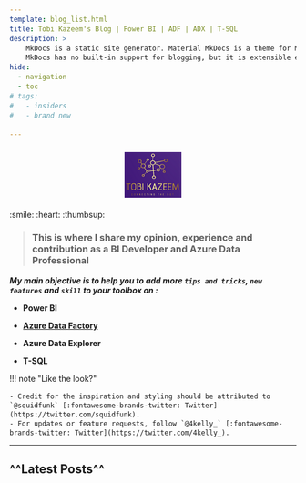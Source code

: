 ```yaml
---
template: blog_list.html
title: Tobi Kazeem's Blog | Power BI | ADF | ADX | T-SQL
description: > 
    MkDocs is a static site generator. Material MkDocs is a theme for MkDocs.
    MkDocs has no built-in support for blogging, but it is extensible enough to easily add your own.
hide:
  - navigation
  - toc
# tags:
#   - insiders
#   - brand new

---
```

<!-- https://facelessuser.github.io/pymdown-extensions/ -->
<!-- #![Logo](img/tk-logo.png) -->


<h3 style="text-align:center; bgcolor=#f24539"><img src="img/tk-icon.png" alt="Logo" height="80" width="100"></h3>
<!-- <img src="img/tk-logo.png" align="center"> -->
:smile: :heart: :thumbsup:

> ### This is where I share my opinion, experience and contribution as a BI Developer and Azure Data Professional

___My main objective is to help you to add more `tips and tricks`,  `new features` and `skill`  to your toolbox on :___

- **Power BI** 

- [**Azure Data Factory**](https://azure.microsoft.com/en-us/services/data-factory/) 
  
- **Azure Data Explorer** 

- **T-SQL** 


!!! note "Like the look?"

    - Credit for the inspiration and styling should be attributed to `@squidfunk` [:fontawesome-brands-twitter: Twitter](https://twitter.com/squidfunk).
    - For updates or feature requests, follow `@4kelly_` [:fontawesome-brands-twitter: Twitter](https://twitter.com/4kelly_).

---

## ^^Latest Posts^^
